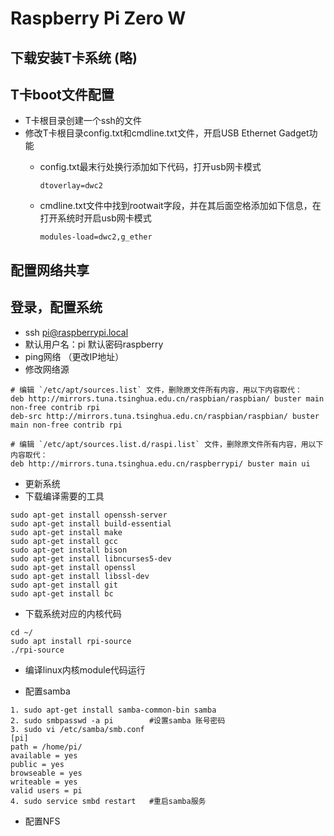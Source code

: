 # Raspberry Pi Zero W

## 下载安装T卡系统 (略)

## T卡boot文件配置

- T卡根目录创建一个ssh的文件
- 修改T卡根目录config.txt和cmdline.txt文件，开启USB Ethernet Gadget功能
  - config.txt最末行处换行添加如下代码，打开usb网卡模式

    ```code
    dtoverlay=dwc2
    ```

  - cmdline.txt文件中找到rootwait字段，并在其后面空格添加如下信息，在打开系统时开启usb网卡模式

    ```code
    modules-load=dwc2,g_ether
    ```

## 配置网络共享

## 登录，配置系统

- ssh pi@raspberrypi.local
- 默认用户名：pi 默认密码raspberry
- ping网络 （更改IP地址）
- 修改网络源

```code
# 编辑 `/etc/apt/sources.list` 文件，删除原文件所有内容，用以下内容取代：
deb http://mirrors.tuna.tsinghua.edu.cn/raspbian/raspbian/ buster main non-free contrib rpi
deb-src http://mirrors.tuna.tsinghua.edu.cn/raspbian/raspbian/ buster main non-free contrib rpi

# 编辑 `/etc/apt/sources.list.d/raspi.list` 文件，删除原文件所有内容，用以下内容取代：
deb http://mirrors.tuna.tsinghua.edu.cn/raspberrypi/ buster main ui
```

- 更新系统
- 下载编译需要的工具

```code
sudo apt-get install openssh-server
sudo apt-get install build-essential 
sudo apt-get install make
sudo apt-get install gcc
sudo apt-get install bison
sudo apt-get install libncurses5-dev
sudo apt-get install openssl
sudo apt-get install libssl-dev
sudo apt-get install git
sudo apt-get install bc
```

- 下载系统对应的内核代码

```code
cd ~/
sudo apt install rpi-source
./rpi-source
```

- 编译linux内核module代码运行

- 配置samba

```code
1. sudo apt-get install samba-common-bin samba
2. sudo smbpasswd -a pi        #设置samba 账号密码
3. sudo vi /etc/samba/smb.conf
[pi]
path = /home/pi/
available = yes
public = yes
browseable = yes
writeable = yes
valid users = pi
4. sudo service smbd restart   #重启samba服务
```

- 配置NFS

